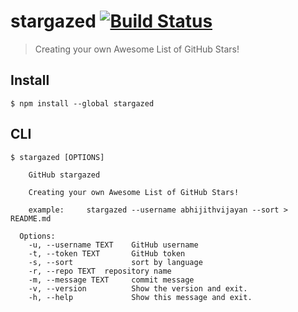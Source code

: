 # stargazed [![Build Status](https://travis-ci.com/abhijithvijayan/stargazed.svg?branch=master)](https://travis-ci.com/abhijithvijayan/stargazed)

> Creating your own Awesome List of GitHub Stars!

## Install

```
$ npm install --global stargazed
```

## CLI

```
$ stargazed [OPTIONS]

    GitHub stargazed

    Creating your own Awesome List of GitHub Stars!

    example:     stargazed --username abhijithvijayan --sort > README.md

  Options:
    -u, --username TEXT    GitHub username
    -t, --token TEXT       GitHub token
    -s, --sort             sort by language
    -r, --repo TEXT  repository name
    -m, --message TEXT     commit message
    -v, --version          Show the version and exit.
    -h, --help             Show this message and exit.
```
